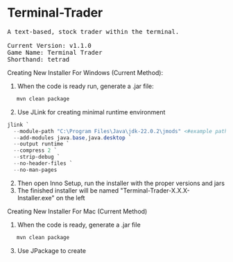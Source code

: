 # Terminal-Trader
<pre>
A text-based, stock trader within the terminal.

Current Version: v1.1.0
Game Name: Terminal Trader
Shorthand: tetrad
</pre>
Creating New Installer For Windows (Current Method):
1. When the code is ready run, generate a .jar file:
```powershell
   mvn clean package
```
2. Use JLink for creating minimal runtime environment
```powershell
jlink `
  --module-path "C:\Program Files\Java\jdk-22.0.2\jmods" <#example path#>`
  --add-modules java.base,java.desktop `
  --output runtime `
  --compress 2 `
  --strip-debug `
  --no-header-files `
  --no-man-pages
```
2. Then open Inno Setup, run the installer with the proper versions and jars
3. The finished installer will be named "Terminal-Trader-X.X.X-Installer.exe" on the left

Creating New Installer For Mac (Current Method)
1. When the code is ready, generate a .jar file
```powershell
   mvn clean package
```
3. Use JPackage to create 

